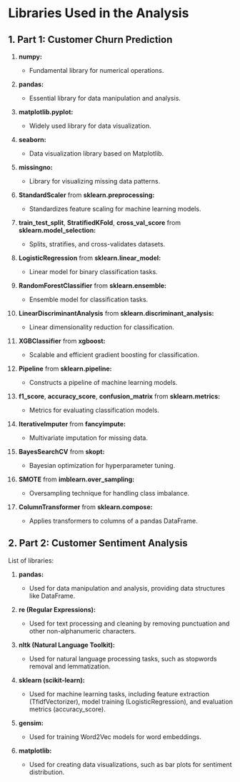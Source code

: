 # Libraries Used in the Analysis

## 1. Part 1: Customer Churn Prediction

1. **numpy:**
   - Fundamental library for numerical operations.

2. **pandas:**
   - Essential library for data manipulation and analysis.

3. **matplotlib.pyplot:**
   - Widely used library for data visualization.

4. **seaborn:**
   - Data visualization library based on Matplotlib.

5. **missingno:**
   - Library for visualizing missing data patterns.

6. **StandardScaler** from **sklearn.preprocessing:**
   - Standardizes feature scaling for machine learning models.

7. **train_test_split**, **StratifiedKFold**, **cross_val_score** from **sklearn.model_selection:**
   - Splits, stratifies, and cross-validates datasets.

8. **LogisticRegression** from **sklearn.linear_model:**
   - Linear model for binary classification tasks.

9. **RandomForestClassifier** from **sklearn.ensemble:**
   - Ensemble model for classification tasks.

10. **LinearDiscriminantAnalysis** from **sklearn.discriminant_analysis:**
    - Linear dimensionality reduction for classification.

11. **XGBClassifier** from **xgboost:**
    - Scalable and efficient gradient boosting for classification.

12. **Pipeline** from **sklearn.pipeline:**
    - Constructs a pipeline of machine learning models.

13. **f1_score**, **accuracy_score**, **confusion_matrix** from **sklearn.metrics:**
    - Metrics for evaluating classification models.

14. **IterativeImputer** from **fancyimpute:**
    - Multivariate imputation for missing data.

15. **BayesSearchCV** from **skopt:**
    - Bayesian optimization for hyperparameter tuning.

16. **SMOTE** from **imblearn.over_sampling:**
    - Oversampling technique for handling class imbalance.

17. **ColumnTransformer** from **sklearn.compose:**
    - Applies transformers to columns of a pandas DataFrame.

## 2. Part 2: Customer Sentiment Analysis

List of libraries:

1. **pandas:**
   - Used for data manipulation and analysis, providing data structures like DataFrame.

2. **re (Regular Expressions):**
   - Used for text processing and cleaning by removing punctuation and other non-alphanumeric characters.

3. **nltk (Natural Language Toolkit):**
   - Used for natural language processing tasks, such as stopwords removal and lemmatization.

4. **sklearn (scikit-learn):**
   - Used for machine learning tasks, including feature extraction (TfidfVectorizer), model training (LogisticRegression), and evaluation metrics (accuracy_score).

5. **gensim:**
   - Used for training Word2Vec models for word embeddings.

6. **matplotlib:**
   - Used for creating data visualizations, such as bar plots for sentiment distribution.

